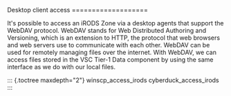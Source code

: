 Desktop client access ===================

It\'s possible to access an iRODS Zone via a desktop agents that support
the WebDAV protocol. WebDAV stands for Web Distributed Authoring and
Versioning, which is an extension to HTTP, the protocol that web
browsers and web servers use to communicate with each other. WebDAV can
be used for remotely managing files over the internet. With WebDAV, we
can access files stored in the VSC Tier-1 Data component by using the
same interface as we do with our local files.

::: {.toctree maxdepth="2"}
winscp_access_irods cyberduck_access_irods
:::
